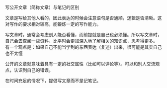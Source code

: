 写公开文章（简称文章）与笔记的区别

文章是写给其他人看的，因此表达的时候会注意语句是否通顺，逻辑是否清晰。这对写作的要求相对较高，能锻炼一定的写作能力。

写文章时，通常会考虑别人能否看懂，而前提就是自己也必须懂。所以写文章时，自己会去查阅一些资料，比平时会更加深入地了解相关的知识点，思考得更多。
有一个观点是：如果自己不能当学到的东西表达（复述）出来，很可能是其实自己也不太懂

公开的文章就意味着具有一定的社交属性（比如可以评论等）。可以和别人交流观点，认识到自己的错误。

在时间充足的情况下，提倡写文章而不是记笔记。

